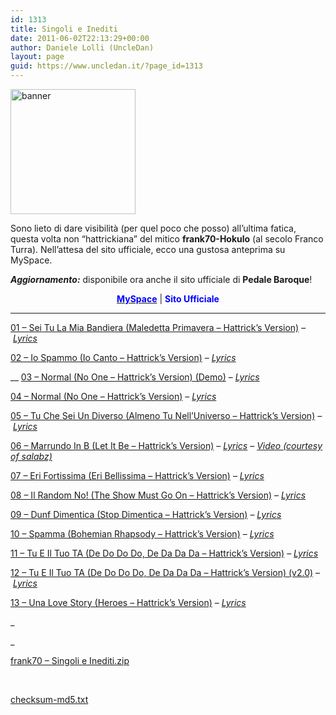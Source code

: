 ```yaml
---
id: 1313
title: Singoli e Inediti
date: 2011-06-02T22:13:29+00:00
author: Daniele Lolli (UncleDan)
layout: page
guid: https://www.uncledan.it/?page_id=1313
---
```

<img class="aligncenter" style="width: 200px; height: 200px;" src="https://www.uncledan.it/files/frank70/Singoli e Inediti/banner.png" alt="banner" />

Sono lieto di dare visibilità (per quel poco che posso) all&#8217;ultima fatica, questa volta non &#8220;hattrickiana&#8221; del mitico **frank70-Hokulo** (al secolo Franco Turra). Nell&#8217;attesa del sito ufficiale, ecco una gustosa anteprima su MySpace.

**_Aggiornamento:_** disponibile ora anche il sito ufficiale di **Pedale Baroque**!

<p style="text-align: center;">
  <img class="aligncenter" src="http://a537.ac-images.myspacecdn.com/images01/55/m_55eeff5e88128cbfd0e2d46fac681838.gif" alt="" /><a title="Pedale Baroque - Balumba Tombo Reloaded - MySpace" href="http://www.myspace.com/pedalebaroque" target="_blank"><strong><span style="color: #0000ff;">MySpace</span></strong></a> | <strong><span style="color: #0000ff;">Sito Ufficiale</span></strong>
</p>

 ****
  
<a href="https://www.uncledan.it/files/frank70/Singoli e Inediti/01 - Sei Tu La Mia Bandiera (Maledetta Primavera - Hattrick's Version).mp3" target="_blank">01 &#8211; Sei Tu La Mia Bandiera (Maledetta Primavera &#8211; Hattrick&#8217;s Version)</a> &#8211; _<a href="https://www.uncledan.it/files/frank70/Singoli e Inediti/01 - Sei Tu La Mia Bandiera (Maledetta Primavera - Hattrick's Version).html" target="_blank">Lyrics</a>_

<a href="https://www.uncledan.it/files/frank70/Singoli e Inediti/02 - Io Spammo (Io Canto - Hattrick's Version).mp3" target="_blank">02 &#8211; Io Spammo (Io Canto &#8211; Hattrick&#8217;s Version)</a> &#8211; _<a href="https://www.uncledan.it/files/frank70/Singoli e Inediti/02 - Io Spammo (Io Canto - Hattrick's Version).html" target="_blank">Lyrics</a>_

 __ <a href="https://www.uncledan.it/files/frank70/Singoli e Inediti/03 - Normal (No One - Hattrick's Version) (Demo).mp3" target="_blank">03 &#8211; Normal (No One &#8211; Hattrick&#8217;s Version) (Demo)</a> &#8211; _<a href="https://www.uncledan.it/files/frank70/Singoli e Inediti/03 - Normal (No One - Hattrick's Version) (Demo).html" target="_blank">Lyrics</a>_

<a href="https://www.uncledan.it/files/frank70/Singoli e Inediti/04 - Normal (No One - Hattrick's Version).mp3" target="_blank">04 &#8211; Normal (No One &#8211; Hattrick&#8217;s Version)</a> &#8211; _<a href="https://www.uncledan.it/files/frank70/Singoli e Inediti/04 - Normal (No One - Hattrick's Version).html" target="_blank">Lyrics</a>_

<a href="https://www.uncledan.it/files/frank70/Singoli e Inediti/05 - Tu Che Sei Un Diverso (Almeno Tu Nell'Universo - Hattrick's Version).mp3" target="_blank">05 &#8211; Tu Che Sei Un Diverso (Almeno Tu Nell&#8217;Universo &#8211; Hattrick&#8217;s Version)</a> &#8211; _<a href="https://www.uncledan.it/files/frank70/Singoli e Inediti/05 - Tu Che Sei Un Diverso (Almeno Tu Nell'Universo - Hattrick's Version).html" target="_blank">Lyrics</a>_

<a href="https://www.uncledan.it/files/frank70/Singoli e Inediti/06 - Marrundo In B (Let It Be - Hattrick's Version).mp3" target="_blank">06 &#8211; Marrundo In B (Let It Be &#8211; Hattrick&#8217;s Version)</a> &#8211; _<a href="https://www.uncledan.it/files/frank70/Singoli e Inediti/06 - Marrundo In B (Let It Be - Hattrick's Version).html" target="_blank">Lyrics</a> &#8211; <a title="Marrundo in B - Video" href="http://www.youtube.com/watch?v=lAYE0Vp7kBY" target="_blank">Video (courtesy of salabz)</a>_

<a href="https://www.uncledan.it/files/frank70/Singoli e Inediti/07 - Eri Fortissima (Eri Bellissima - Hattrick's Version).mp3" target="_blank">07 &#8211; Eri Fortissima (Eri Bellissima &#8211; Hattrick&#8217;s Version)</a> &#8211; _<a href="https://www.uncledan.it/files/frank70/Singoli e Inediti/07 - Eri Fortissima (Eri Bellissima - Hattrick's Version).html" target="_blank">Lyrics</a>_

<a href="https://www.uncledan.it/files/frank70/Singoli e Inediti/08 - Il Random No! (The Show Must Go On - Hattrick's Version).mp3" target="_blank">08 &#8211; Il Random No! (The Show Must Go On &#8211; Hattrick&#8217;s Version)</a> &#8211; _<a href="https://www.uncledan.it/files/frank70/Singoli e Inediti/08 - Il Random No! (The Show Must Go On - Hattrick's Version).html" target="_blank">Lyrics</a>_

<a href="https://www.uncledan.it/files/frank70/Singoli e Inediti/09 - Dunf Dimentica (Stop Dimentica - Hattrick's Version).mp3" target="_blank">09 &#8211; Dunf Dimentica (Stop Dimentica &#8211; Hattrick&#8217;s Version)</a> &#8211; _<a href="https://www.uncledan.it/files/frank70/Singoli e Inediti/09 - Dunf Dimentica (Stop Dimentica - Hattrick's Version).html" target="_blank">Lyrics</a>_

<a href="https://www.uncledan.it/files/frank70/Singoli e Inediti/10 - Spamma (Bohemian Rhapsody - Hattrick's Version).mp3" target="_blank">10 &#8211; Spamma (Bohemian Rhapsody &#8211; Hattrick&#8217;s Version)</a> &#8211; _<a href="https://www.uncledan.it/files/frank70/Singoli e Inediti/10 - Spamma (Bohemian Rhapsody - Hattrick's Version).html" target="_blank">Lyrics</a>_

<a href="https://www.uncledan.it/files/frank70/Singoli e Inediti/11 - Tu E Il Tuo TA (De Do Do Do, De Da Da Da - Hattrick's Version).mp3" target="_blank">11 &#8211; Tu E Il Tuo TA (De Do Do Do, De Da Da Da &#8211; Hattrick&#8217;s Version)</a> &#8211; _<a href="https://www.uncledan.it/files/frank70/Singoli e Inediti/11 - Tu E Il Tuo TA (De Do Do Do, De Da Da Da - Hattrick's Version).html" target="_blank">Lyrics</a>_

<a href="https://www.uncledan.it/files/frank70/Singoli e Inediti/12 - Tu E Il Tuo TA (De Do Do Do, De Da Da Da - Hattrick's Version) (v2.0).mp3" target="_blank">12 &#8211; Tu E Il Tuo TA (De Do Do Do, De Da Da Da &#8211; Hattrick&#8217;s Version) (v2.0)</a> &#8211; _<a href="https://www.uncledan.it/files/frank70/Singoli e Inediti/11 - Tu E Il Tuo TA (De Do Do Do, De Da Da Da - Hattrick's Version).html" target="_blank">Lyrics</a>_

<a href="https://www.uncledan.it/files/frank70/Singoli e Inediti/13 - Una Love Story (Heroes - Hattrick's Version).mp3" target="_blank">13 &#8211; Una Love Story (Heroes &#8211; Hattrick&#8217;s Version)</a> &#8211; _<a href="https://www.uncledan.it/files/frank70/Singoli e Inediti/13 - Una Love Story (Heroes - Hattrick's Version).html" target="_blank">Lyrics</a>_

_
  
_ 

<a href="https://www.uncledan.it/files/frank70/Singoli%20e%20Inediti/frank70%20-%20Singoli%20e%20Inediti.zip" target="_blank">frank70 &#8211; Singoli e Inediti.zip</a>

&nbsp;

<a href="https://www.uncledan.it/files/frank70/Singoli%20e%20Inediti/checksum-md5.txt" target="_blank">checksum-md5.txt</a>